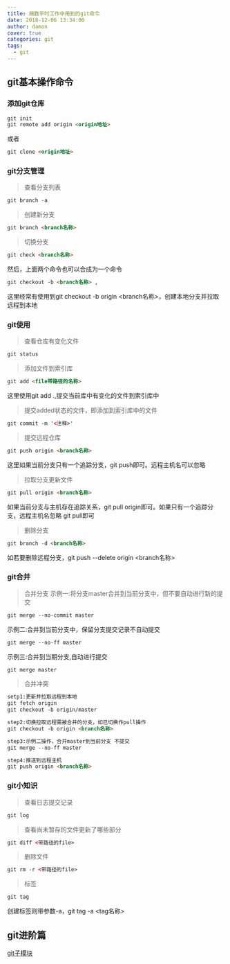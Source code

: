 ```yaml
---
title: 细数平时工作中用到的git命令
date: 2018-12-06 13:34:00
author: damon
cover: true
categories: git
tags:
  - git
---
```


## **git基本操作命令**

### 添加git仓库

```html
git init
git remote add origin <origin地址>
```
或者
```html
git clone <origin地址>
```

### git分支管理
> 查看分支列表
 ```html
git branch -a
 ```

> 创建新分支
 ```html
git branch <branch名称>
 ```

> 切换分支
```html
git check <branch名称>
```

然后，上面两个命令也可以合成为一个命令
```html
git checkout -b <branch名称> ,
```
这里经常有使用到git checkout -b origin <branch名称>，创建本地分支并拉取远程到本地

### git使用
> 查看仓库有变化文件
```html
git status
```
> 添加文件到索引库
```html
git add <file带路径的名称>
```
这里使用git add .,提交当前库中有变化的文件到索引库中
> 提交added状态的文件，即添加到索引库中的文件
```html
git commit -m '<注释>'
```
> 提交远程仓库
```html
git push origin <branch名称>
```
这里如果当前分支只有一个追踪分支，git push即可。远程主机名可以忽略
> 拉取分支更新文件
```html
git pull origin <branch名称>
```
如果当前分支与主机存在追踪关系，git pull origin即可。如果只有一个追踪分支，远程主机名忽略 git pull即可
> 删除分支
```html
git branch -d <branch名称>
```
如若要删除远程分支，git push --delete origin <branch名称>
### git合并
> 合并分支
示例一:将分支master合并到当前分支中，但不要自动进行新的提交
```html
git merge --no-commit master
```
示例二:合并到当前分支中，保留分支提交记录不自动提交
```html
git merge --no-ff master
```
示例三:合并到当期分支,自动进行提交
```html
git merge master
```
> 合并冲突
```html
setp1:更新并拉取远程到本地
git fetch origin
git checkout -b origin/master

step2:切换拉取远程需被合并的分支，如已切换作pull操作
git checkout -b origin <branch名称>

step3:示例二操作，合并master到当前分支 不提交
git merge --no-ff master

step4:推送到远程主机
git push origin <branch名称>
```

### git小知识
> 查看日志提交记录
```html
git log
```
> 查看尚未暂存的文件更新了哪些部分
```html
git diff <带路径的file>
```
> 删除文件
```html
git rm -r <带路径的file>
```
> 标签
```html
git tag 
```
创建标签则带参数-a，git tag -a <tag名称>


## git进阶篇
[git子模块](https://github.com/DamonNie/git-Submodule)